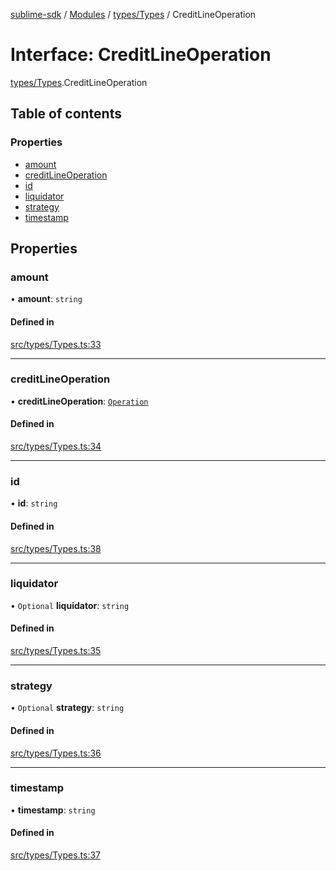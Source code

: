 [sublime-sdk](../README.md) / [Modules](../modules.md) / [types/Types](../modules/types_Types.md) / CreditLineOperation

# Interface: CreditLineOperation

[types/Types](../modules/types_Types.md).CreditLineOperation

## Table of contents

### Properties

- [amount](types_Types.CreditLineOperation.md#amount)
- [creditLineOperation](types_Types.CreditLineOperation.md#creditlineoperation)
- [id](types_Types.CreditLineOperation.md#id)
- [liquidator](types_Types.CreditLineOperation.md#liquidator)
- [strategy](types_Types.CreditLineOperation.md#strategy)
- [timestamp](types_Types.CreditLineOperation.md#timestamp)

## Properties

### amount

• **amount**: `string`

#### Defined in

[src/types/Types.ts:33](https://github.com/sublime-finance/sublime-sdk/blob/a849f6d/src/types/Types.ts#L33)

___

### creditLineOperation

• **creditLineOperation**: [`Operation`](../enums/types_Types.Operation.md)

#### Defined in

[src/types/Types.ts:34](https://github.com/sublime-finance/sublime-sdk/blob/a849f6d/src/types/Types.ts#L34)

___

### id

• **id**: `string`

#### Defined in

[src/types/Types.ts:38](https://github.com/sublime-finance/sublime-sdk/blob/a849f6d/src/types/Types.ts#L38)

___

### liquidator

• `Optional` **liquidator**: `string`

#### Defined in

[src/types/Types.ts:35](https://github.com/sublime-finance/sublime-sdk/blob/a849f6d/src/types/Types.ts#L35)

___

### strategy

• `Optional` **strategy**: `string`

#### Defined in

[src/types/Types.ts:36](https://github.com/sublime-finance/sublime-sdk/blob/a849f6d/src/types/Types.ts#L36)

___

### timestamp

• **timestamp**: `string`

#### Defined in

[src/types/Types.ts:37](https://github.com/sublime-finance/sublime-sdk/blob/a849f6d/src/types/Types.ts#L37)
